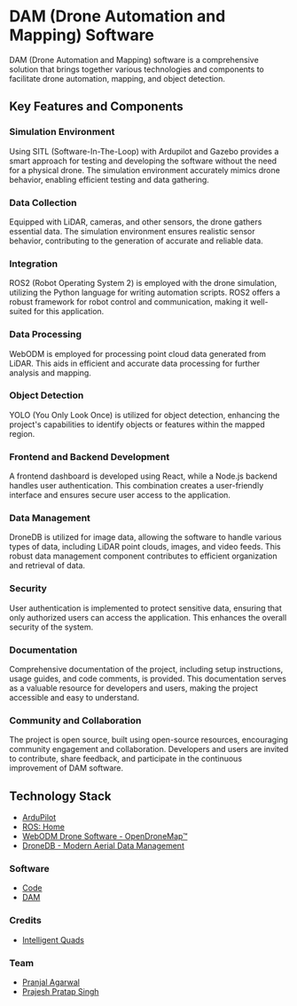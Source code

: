 # DAM (Drone Automation and Mapping) Software

DAM (Drone Automation and Mapping) software is a comprehensive solution that brings together various technologies and components to facilitate drone automation, mapping, and object detection.

## Key Features and Components

### Simulation Environment

Using SITL (Software-In-The-Loop) with Ardupilot and Gazebo provides a smart approach for testing and developing the software without the need for a physical drone. The simulation environment accurately mimics drone behavior, enabling efficient testing and data gathering.

### Data Collection

Equipped with LiDAR, cameras, and other sensors, the drone gathers essential data. The simulation environment ensures realistic sensor behavior, contributing to the generation of accurate and reliable data.

### Integration

ROS2 (Robot Operating System 2) is employed with the drone simulation, utilizing the Python language for writing automation scripts. ROS2 offers a robust framework for robot control and communication, making it well-suited for this application.

### Data Processing

WebODM is employed for processing point cloud data generated from LiDAR. This aids in efficient and accurate data processing for further analysis and mapping.

### Object Detection

YOLO (You Only Look Once) is utilized for object detection, enhancing the project's capabilities to identify objects or features within the mapped region.

### Frontend and Backend Development

A frontend dashboard is developed using React, while a Node.js backend handles user authentication. This combination creates a user-friendly interface and ensures secure user access to the application.

### Data Management

DroneDB is utilized for image data, allowing the software to handle various types of data, including LiDAR point clouds, images, and video feeds. This robust data management component contributes to efficient organization and retrieval of data.

### Security

User authentication is implemented to protect sensitive data, ensuring that only authorized users can access the application. This enhances the overall security of the system.

### Documentation

Comprehensive documentation of the project, including setup instructions, usage guides, and code comments, is provided. This documentation serves as a valuable resource for developers and users, making the project accessible and easy to understand.

### Community and Collaboration

The project is open source, built using open-source resources, encouraging community engagement and collaboration. Developers and users are invited to contribute, share feedback, and participate in the continuous improvement of DAM software.

## Technology Stack

- [ArduPilot](https://ardupilot.org/)
- [ROS: Home](https://www.ros.org/)
- [WebODM Drone Software - OpenDroneMap™](https://www.opendronemap.org/webodm/)
- [DroneDB - Modern Aerial Data Management](https://dronedb.app/)

### Software

- [Code](https://github.com/prajeshElEvEn/dam)
- [DAM](https://www.canva.com/design/DAF3nRfV2ZI/ZfwLeXOn9yBleu4uNb-nMg/edit?utm_content=DAF3nRfV2ZI&utm_campaign=designshare&utm_medium=link2&utm_source=sharebutton)

### Credits

- [Intelligent Quads](https://www.youtube.com/@IntelligentQuads)

### Team

- [Pranjal Agarwal](https://www.linkedin.com/in/pranjalagarwal0409/)
- [Prajesh Pratap Singh](https://www.linkedin.com/in/prajesh-eleven/)
